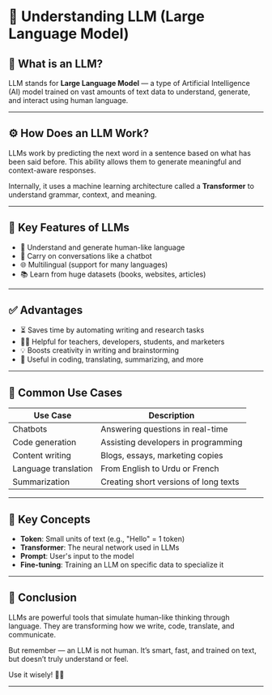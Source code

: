 # 🤖 Understanding LLM (Large Language Model)

## 📌 What is an LLM?

LLM stands for **Large Language Model** — a type of Artificial Intelligence (AI) model trained on vast amounts of text data to understand, generate, and interact using human language.

---

## ⚙️ How Does an LLM Work?

LLMs work by predicting the next word in a sentence based on what has been said before. This ability allows them to generate meaningful and context-aware responses.

Internally, it uses a machine learning architecture called a **Transformer** to understand grammar, context, and meaning.

---

## 🌟 Key Features of LLMs

- 🧠 Understand and generate human-like language
- 💬 Carry on conversations like a chatbot
- 🌐 Multilingual (support for many languages)
- 📚 Learn from huge datasets (books, websites, articles)

---

## ✅ Advantages

- ⏳ Saves time by automating writing and research tasks
- 👨‍🏫 Helpful for teachers, developers, students, and marketers
- 💡 Boosts creativity in writing and brainstorming
- 🔧 Useful in coding, translating, summarizing, and more

---

## 🧠 Common Use Cases

| Use Case             | Description                           |
|----------------------|---------------------------------------|
| Chatbots             | Answering questions in real-time      |
| Code generation      | Assisting developers in programming   |
| Content writing      | Blogs, essays, marketing copies       |
| Language translation | From English to Urdu or French        |
| Summarization        | Creating short versions of long texts |

---

## 📘 Key Concepts

- **Token**: Small units of text (e.g., "Hello" = 1 token)
- **Transformer**: The neural network used in LLMs
- **Prompt**: User's input to the model
- **Fine-tuning**: Training an LLM on specific data to specialize it

---

## 🏁 Conclusion

LLMs are powerful tools that simulate human-like thinking through language. They are transforming how we write, code, translate, and communicate.

But remember — an LLM is not human. It’s smart, fast, and trained on text, but doesn’t truly understand or feel.

Use it wisely! 💬✨

---

